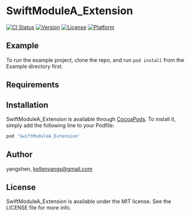 # SwiftModuleA_Extension

[![CI Status](https://img.shields.io/travis/yangshen/SwiftModuleA_Extension.svg?style=flat)](https://travis-ci.org/yangshen/SwiftModuleA_Extension)
[![Version](https://img.shields.io/cocoapods/v/SwiftModuleA_Extension.svg?style=flat)](https://cocoapods.org/pods/SwiftModuleA_Extension)
[![License](https://img.shields.io/cocoapods/l/SwiftModuleA_Extension.svg?style=flat)](https://cocoapods.org/pods/SwiftModuleA_Extension)
[![Platform](https://img.shields.io/cocoapods/p/SwiftModuleA_Extension.svg?style=flat)](https://cocoapods.org/pods/SwiftModuleA_Extension)

## Example

To run the example project, clone the repo, and run `pod install` from the Example directory first.

## Requirements

## Installation

SwiftModuleA_Extension is available through [CocoaPods](https://cocoapods.org). To install
it, simply add the following line to your Podfile:

```ruby
pod 'SwiftModuleA_Extension'
```

## Author

yangshen, kellenyangs@gmail.com

## License

SwiftModuleA_Extension is available under the MIT license. See the LICENSE file for more info.
